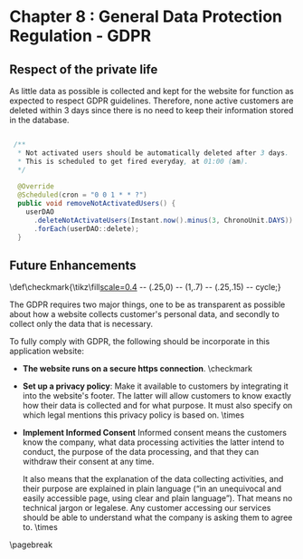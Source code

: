 Chapter 8 : General Data Protection Regulation - GDPR
======================================================

## Respect of the private life

As little data as possible is collected and kept for the website for function as expected to respect GDPR guidelines.
Therefore, none active customers are deleted within 3 days since there is no need to keep their information stored 
in the database.

```{.java caption="GDPR Example"}

 /**
  * Not activated users should be automatically deleted after 3 days.
  * This is scheduled to get fired everyday, at 01:00 (am).
  */
  
  @Override
  @Scheduled(cron = "0 0 1 * * ?")
  public void removeNotActivatedUsers() {
    userDAO
      .deleteNotActivateUsers(Instant.now().minus(3, ChronoUnit.DAYS))
      .forEach(userDAO::delete);
  }

```

## Future Enhancements

\def\checkmark{\tikz\fill[scale=0.4](0,.35) -- (.25,0) -- (1,.7) -- (.25,.15) -- cycle;}

The GDPR requires two major things, one to be as transparent as possible about how a website collects customer's 
personal data, and secondly to collect only the data that is necessary. 

To fully comply with GDPR, the following should be incorporate in this application website:

  - **The website runs on a secure https connection**. \checkmark

  - **Set up a privacy policy**: Make it available to customers by integrating it into the 
    website's footer. The latter will allow customers to know exactly how their data is collected and for what purpose. 
    It must also specify on which legal mentions this privacy policy is based on. \times 
    
  - **Implement Informed Consent** Informed consent means the customers know the company, what data processing 
    activities the latter intend to conduct, the purpose of the data processing, and that they can withdraw their 
    consent at any time.

    It also means that the explanation of the data collecting activities, and 
    their purpose are explained in plain language (“in an unequivocal and easily accessible page, using clear 
    and plain language”). That means no technical jargon or legalese. Any customer accessing our services should be able 
    to understand what the company is asking them to agree to. \times

\pagebreak
